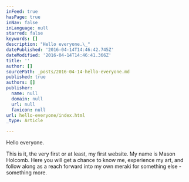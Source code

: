 ```yaml
---
inFeed: true
hasPage: true
inNav: false
inLanguage: null
starred: false
keywords: []
description: "Hello everyone.\_"
datePublished: '2016-04-14T14:46:42.745Z'
dateModified: '2016-04-14T14:46:41.366Z'
title: ''
author: []
sourcePath: _posts/2016-04-14-hello-everyone.md
published: true
authors: []
publisher:
  name: null
  domain: null
  url: null
  favicon: null
url: hello-everyone/index.html
_type: Article

---
```

Hello everyone. 

This is it, the very first or at least, my first website. My name is Mason Holcomb. Here you will get a chance to know me, experience my art, and follow along as a reach forward into my own meraki for something else - something more.
